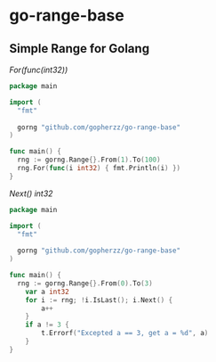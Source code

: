 # go-range-base
## Simple Range for Golang
*For(func(int32))*
```go
package main

import (
  "fmt"
  
  gorng "github.com/gopherzz/go-range-base"
)

func main() {
  rng := gorng.Range{}.From(1).To(100)
  rng.For(func(i int32) { fmt.Println(i) })
}
```
*Next() int32*
```go
package main

import (
  "fmt"
  
  gorng "github.com/gopherzz/go-range-base"
)

func main() {
  rng := gorng.Range{}.From(0).To(3)
	var a int32
	for i := rng; !i.IsLast(); i.Next() {
		a++
	}
	if a != 3 {
		t.Errorf("Excepted a == 3, get a = %d", a)
	}
}
```
